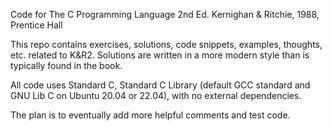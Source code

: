 Code for The C Programming Language 2nd Ed. Kernighan & Ritchie, 1988, Prentice Hall

This repo contains exercises, solutions, code snippets, examples, thoughts, etc. related to K&R2. Solutions are written in a more modern style than is typically found in the book.

All code uses Standard C, Standard C Library (default GCC standard and GNU Lib C on Ubuntu 20.04 or 22.04), with no external dependencies.

The plan is to eventually add more helpful comments and test code.
